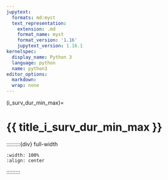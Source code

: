 ```yaml
---
jupytext:
  formats: md:myst
  text_representation:
    extension: .md
    format_name: myst
    format_version: '1.16'
    jupytext_version: 1.16.1
kernelspec:
  display_name: Python 3
  language: python
  name: python3
editor_options: 
  markdown: 
  wrap: none
---
```

(i_surv_dur_min_max)=
# {{ title_i_surv_dur_min_max }}
:::::::::{div} full-width

```{figure} ../03_images/03_image_files/00_coming_soon.png
:width: 100%
:align: center
```

:::::::::